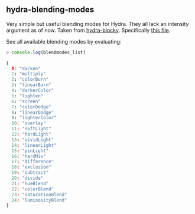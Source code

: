 hydra-blending-modes
---
Very simple but useful blending modes for Hydra. They all lack an intensity argument as of now.
Taken from [hydra-blocky](https://github.com/samarthgulati/hydra-blockly/). 
Specifically [this file](https://github.com/samarthgulati/hydra-blockly/blob/master/image-editing-glsl-functions.js).

See all available blending modes by evaluating: 
```js
> console.log(blendmodes_list)
```

```json
{
  0: "darken"
  1: "multiply"
  2: "colorBurn"
  3: "linearBurn"
  4: "darkerColor"
  5: "lighten"
  6: "screen"
  7: "colorDodge"
  8: "linearDodge"
  9: "lighterColor"
  10: "overlay"
  11: "softLight"
  12: "hardLight"
  13: "vividLight"
  14: "linearLight"
  15: "pinLight"
  16: "hardMix"
  17: "difference"
  18: "exclusion"
  19: "subtract"
  20: "divide"
  21: "hueBlend"
  22: "colorBlend"
  23: "saturationBlend"
  24: "luminosityBlend"
}
```
